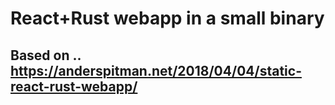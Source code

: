 
# React+Rust webapp in a small binary

## Based on .. https://anderspitman.net/2018/04/04/static-react-rust-webapp/
